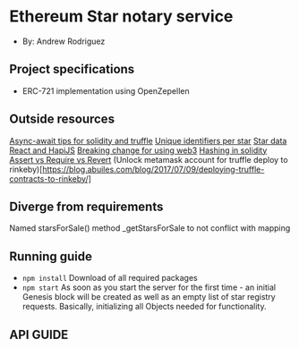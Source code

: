 # Ethereum Star notary service
+ By: Andrew Rodriguez

## Project specifications
+ ERC-721 implementation using OpenZepellen

## Outside resources
[Async-await tips for solidity and truffle](https://medium.com/coinmonks/testing-solidity-with-truffle-and-async-await-396e81c54f93)
[Unique identifiers per star](https://en.wikipedia.org/wiki/Hipparcos)
[Star data](https://github.com/ofrohn/d3-celestial/tree/master/data)
[React and HapiJS](https://github.com/jedireza/hapi-react-views/tree/master/examples/remount)
[Breaking change for using web3](https://medium.com/metamask/https-medium-com-metamask-breaking-change-injecting-web3-7722797916a8)
[Hashing in solidity](https://ethereum.stackexchange.com/questions/50592/what-does-warning-this-function-only-accepts-a-single-bytes-argument-please)
[Assert vs Require vs Revert](https://medium.com/blockchannel/the-use-of-revert-assert-and-require-in-solidity-and-the-new-revert-opcode-in-the-evm-1a3a7990e06e)
(Unlock metamask account for truffle deploy to rinkeby)[https://blog.abuiles.com/blog/2017/07/09/deploying-truffle-contracts-to-rinkeby/]

## Diverge from requirements
Named starsForSale() method _getStarsForSale to not conflict with mapping

## Running guide
+ `npm install`
Download of all required packages
+ `npm start`
As soon as you start the server for the first time - an initial Genesis block will be created as well as an empty list of star registry requests. Basically, initializing all Objects needed for functionality.

## API GUIDE
